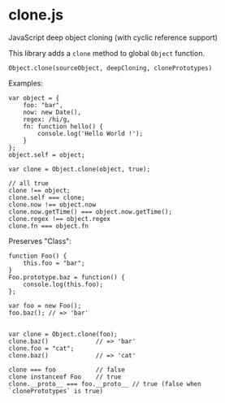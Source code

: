 clone.js
========

JavaScript deep object cloning (with cyclic reference support)

This library adds a `clone` method to global `Object` function.

`Object.clone(sourceObject, deepCloning, clonePrototypes)`


Examples:
```
var object = {
    foo: "bar",
    now: new Date(),
    regex: /hi/g,
    fn: function hello() {
        console.log('Hello World !');
    }
};
object.self = object;

var clone = Object.clone(object, true);

// all true
clone !== object;
clone.self === clone;
clone.now !== object.now
clone.now.getTime() === object.now.getTime();
clone.regex !== object.regex
clone.fn === object.fn
```

Preserves "Class":
```
function Foo() {
    this.foo = "bar";
}
Foo.prototype.baz = function() {
    console.log(this.foo);
};

var foo = new Foo();
foo.baz(); // => 'bar'


var clone = Object.clone(foo);
clone.baz()             // => 'bar'
clone.foo = "cat";
clone.baz()             // => 'cat'

clone === foo           // false
clone instanceof Foo    // true
clone.__proto__ === foo.__proto__ // true (false when `clonePrototypes` is true)
```
